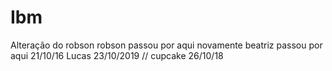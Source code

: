 # Ibm
Alteração do robson
robson passou por aqui novamente 
beatriz passou por aqui 21/10/16
Lucas 23/10/2019
// cupcake 26/10/18

